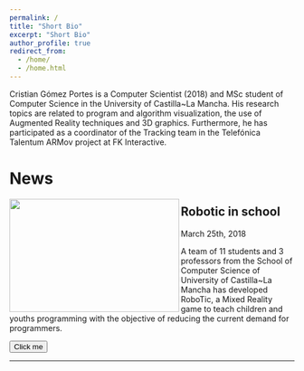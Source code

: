 ```yaml
---
permalink: /
title: "Short Bio"
excerpt: "Short Bio"
author_profile: true
redirect_from: 
  - /home/
  - /home.html
---
```


Cristian Gómez Portes is a Computer Scientist (2018) and MSc student of Computer Science in the University of Castilla~La Mancha. His 
research topics are related to program and algorithm visualization, the use of Augmented Reality techniques and 3D graphics. Furthermore, 
he has participated as a coordinator of the Tracking team in the Telefónica Talentum ARMov project at FK Interactive.

# News

<img align="left" width="300" height="200" src="https://Cris21395.github.io/images/robotic.JPG">

## Robotic in school
March 25th, 2018

A team of 11 students and 3 professors from the School of Computer Science of University of Castilla~La Mancha has developed RoboTic,
a Mixed Reality game to teach children and youths programming with the objective of reducing the current demand for programmers.

<button name="button" onclick="http://www.latribunadeciudadreal.es/noticia/Z7F417443-020F-A5F4-93E38C651AEF7914/Robotica-en-el-
colegio">Click me</button>

-----------------------------------------------------------------------------------------------------------------------------------------
